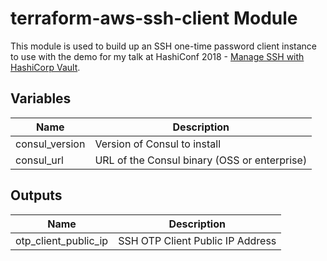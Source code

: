 # terraform-aws-ssh-client Module

This module is used to build up an SSH one-time password client instance to use
with the demo for my talk at HashiConf 2018 -
[Manage SSH with HashiCorp Vault]().

## Variables
| Name | Description |
|------|-------------|
| consul_version | Version of Consul to install |
| consul_url | URL of the Consul binary (OSS or enterprise) |

## Outputs

| Name | Description |
|------|-------------|
| otp_client_public_ip | SSH OTP Client Public IP Address |